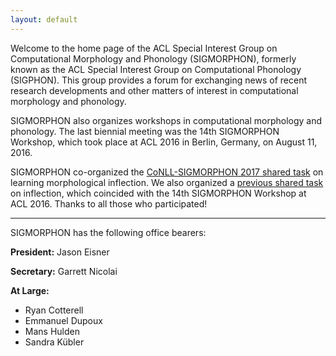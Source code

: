 ```yaml
---
layout: default
---
```


Welcome to the home page of the ACL Special Interest Group on Computational Morphology and Phonology (SIGMORPHON), formerly known as the ACL Special Interest Group on Computational Phonology (SIGPHON). This group provides a forum for exchanging news of recent research developments and other matters of interest in computational morphology and phonology.

SIGMORPHON also organizes workshops in computational morphology and phonology. The last biennial meeting was the 14th SIGMORPHON Workshop, which took place at ACL 2016 in Berlin, Germany, on August 11, 2016.

SIGMORPHON co-organized the [CoNLL-SIGMORPHON 2017 shared task](https://sites.google.com/view/conll-sigmorphon2017/home) on learning morphological inflection. We also organized a [previous shared task](http://ryancotterell.github.io/sigmorphon2016/) on inflection, which coincided with the 14th SIGMORPHON Workshop at ACL 2016. Thanks to all those who participated!

---

SIGMORPHON has the following office bearers:

**President:**  Jason Eisner

**Secretary:** Garrett Nicolai

**At Large:**
* Ryan Cotterell 
* Emmanuel Dupoux 
* Mans Hulden 
* Sandra Kübler
